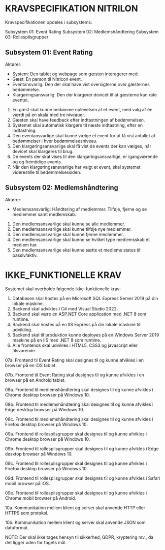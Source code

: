 # KRAVSPECIFIKATION NITRILON
Kravspecifikationen opdeles i subsystems:

Subsystem 01: Event Rating
Subsystem 02: Medlemshåndtering
Subsystem 03: Rollespilsgrupper

## Subsystem 01: Event Rating
Aktører:
* System: Den tablet og webpage som gæsten interagerer med. 
* Gæst: En person til Nitricon event.
* Eventansvarlig: Den der skal have vist oversigterne over gæsternes bedømmelse.
* Klargøringsansvarlig: Den der klargører devicet til at gæsterne kan rate eventet.

01. En gæst skal kunne bedømme oplevelsen af et event, med valg af én værdi på en skala med tre niveauer.
02. Gæsten skal have feedback efter indtastningen af bedømmelsen.
03. Systemet skal automatisk klargøre til næste indtastning, efter en indtastning.
04. Den eventansvarlige skal kunne vælge et event for at få vist antallet af bedømmelser i hver bedømmelsesniveau.
05. Den klargøringsansvarlige skal få vist de events der kan vælges, når devicet skal klargøres til brug.
06. De events der skal vises til den klargøringsansvarlige, er igangværende og og fremtidige events.
07. Når den klargøringsansvarlige har valgt et event, skal systemet viderestille til bedømmelsessiden.

## Subsystem 02: Medlemshåndtering
Aktører:
* Medlemsansvarlig: Håndtering af medlemmer. Tilføje, fjerne og se medlemmer samt medlemskab.

01. Den medlemsansvarlige skal kunne se alle medlemmer.
02. Den medlemsansvarlige skal kunne tilføje nye medlemmer.
03. Den medlemsansvarlige skal kunne fjerne medlemmer.
04. Den medlemsansvarlige skal kunne se hvilket type medlemsskab et medlem har.
05. Den medlemsansvarlige skal kunne sætte et medlems status til passiv/aktiv. 

# IKKE_FUNKTIONELLE KRAV
Systemet skal overholde følgende ikke-funktionelle krav:
01. Databasen skal hostes på en Microsoft SQL Express Server 2019 på din lokale maskine.
02. Backend skal udvikles i C# med Visual Studio 2022.
03. Backend skal være en ASP.NET Core application med .NET 8 som runtime.
04. Backend skal hostes på en IIS Express på din lokale maskine til udvikling.
05. Backend skal til produktion kunne deployes på en Windows Server 2019 maskine på en IIS med .NET 8 som runtime.
06. Alle frontends skal udvikles i HTML5, CSS3 og javascript eller tilsvarende.

07a. Frontend til Event Rating skal designes til og kunne afvikles i en browser på en iOS tablet.

07b. Frontend til Event Rating skal designes til og kunne afvikles i en browser på en Android tablet.

08a. Frontend til medlemshåndtering skal designes til og kunne afvikles i Chrome desktop browser på Windows 10.

08b. Frontend til medlemshåndtering skal designes til og kunne afvikles i Edge desktop browser på Windows 10.

08c. Frontend til medlemshåndtering skal designes til og kunne afvikles i Firefox desktop browser på Windows 10.

09a. Frontend til rollespilsgrupper skal designes til og kunne afvikles i Chrome desktop browser på Windows 10.

09b. Frontend til rollespilsgrupper skal designes til og kunne afvikles i Edge desktop browser på Windows 10.

09c. Frontend til rollespilsgrupper skal designes til og kunne afvikles i Firefox desktop browser på Windows 10.

09d. Frontend til rollespilsgrupper skal designes til og kunne afvikles i Safari mobil browser på iOS.

09e. Frontend til rollespilsgrupper skal designes til og kunne afvikles i Chrome mobil browser på Android.

10a. Kommunikation mellem klient og server skal anvende HTTP eller HTTPS som protokol.

10b. Kommunikation mellem klient og server skal anvende JSON som dataformat.

NOTE: Der skal ikke tages hensyn til sikkerhed, GDPR, kryptering mv., da det ligger uden for fagets mål.